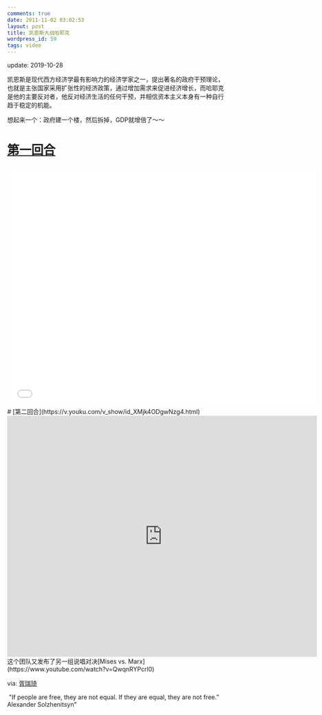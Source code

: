```yaml
---
comments: true
date: 2011-11-02 03:02:53
layout: post
title: 凯恩斯大战哈耶克
wordpress_id: 59
tags: video
---
```


 update: 2019-10-28



凯恩斯是现代西方经济学最有影响力的经济学家之一，提出著名的政府干预理论，也就是主张国家采用扩张性的经济政策，通过增加需求来促进经济增长，而哈耶克是他的主要反对者，他反对经济生活的任何干预，并相信资本主义本身有一种自行趋于稳定的机能。

想起来一个：政府建一个楼，然后拆掉，GDP就增倍了～～

# [第一回合](https://v.youku.com/v_show/id_XMjc0MTgwMTgw.html)

<iframe src="//player.youku.com/embed/XMjc0MTgwMTgw" scrolling="no" border="0" frameborder="no" framespacing="0" allowfullscreen="true" width="720" height="560"> </iframe>
# [第二回合](https://v.youku.com/v_show/id_XMjk4ODgwNzg4.html)

<iframe src="https://player.youku.com/embed/XMjk4ODgwNzg4" scrolling="no" border="0" frameborder="no" framespacing="0" allowfullscreen="true" width="720" height="560"> </iframe>
这个团队又发布了另一组说唱对决[Mises vs. Marx](https://www.youtube.com/watch?v=QwqnRYPcrl0)

via: [胥瑞琦 ](https://weibo.com/1917885853/IcpIuuurQ?type=comment)

​	"If people are free, they are not equal. If they are equal, they are not free.” Alexander Solzhenitsyn"